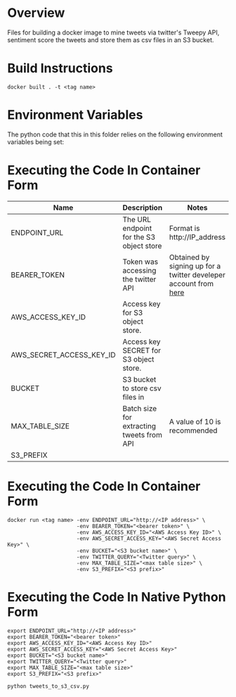# Overview

Files for building a docker image to mine tweets via twitter's Tweepy API, sentiment score the tweets and store them as csv files in an S3 bucket.

# Build Instructions

```
docker built . -t <tag name>
```

# Environment Variables

The python code that this in this folder relies on the following environment variables being set:

# Executing the Code In Container Form

| Name                     | Description                               | Notes                                                              |
| ------------------------ | ----------------------------------------- | ------------------------------------------------------------------ |
| ENDPOINT_URL             | The URL endpoint for the S3 object store  | Format is http://IP_address                                        |        
| BEARER_TOKEN             | Token was accessing the twitter API       | Obtained by signing up for a twitter develeper account from [here](https://developer.twitter.com/en/portal/dashboard) |
| AWS_ACCESS_KEY_ID        | Access key for S3 object store.           |                                                                    |
| AWS_SECRET_ACCESS_KEY_ID | Access key SECRET for S3 object store.    |                                                                    |
| BUCKET                   | S3 bucket to store csv files in           |                                                                    |
| MAX_TABLE_SIZE           | Batch size for extracting tweets from API | A value of 10 is recommended                                       |
| S3_PREFIX                |                                           |                                                                    | 

# Executing the Code In Container Form

```
docker run <tag name> -env ENDPOINT_URL="http://<IP address>" \
                      -env BEARER_TOKEN="<bearer token>" \
                      -env AWS_ACCESS_KEY_ID="<AWS Access Key ID>" \
                      -env AWS_SECRET_ACCESS_KEY="<AWS Secret Access Key>" \
                      -env BUCKET="<S3 bucket name>" \
                      -env TWITTER_QUERY="<Twitter query>" \
                      -env MAX_TABLE_SIZE="<max table size>" \
                      -env S3_PREFIX="<S3 prefix>" 
```

# Executing the Code In Native Python Form

```
export ENDPOINT_URL="http://<IP address>"
export BEARER_TOKEN="<bearer token>"
export AWS_ACCESS_KEY_ID="<AWS Access Key ID>"
export AWS_SECRET_ACCESS_KEY="<AWS Secret Access Key>"
export BUCKET="<S3 bucket name>"
export TWITTER_QUERY="<Twitter query>"
export MAX_TABLE_SIZE="<max table size>"
export S3_PREFIX="<S3 prefix>" 

python tweets_to_s3_csv.py 
```
